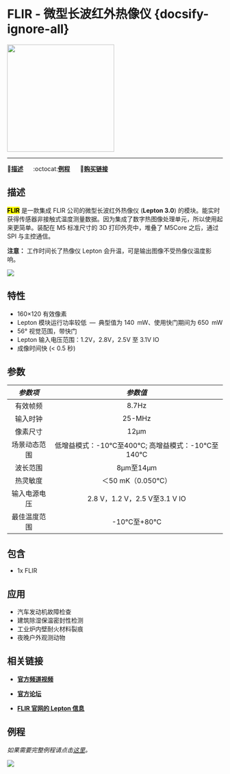 # FLIR - 微型长波红外热像仪 {docsify-ignore-all}

<img src="assets/img/product_pics/app/app_flir_01.png" width="250" height="250">

* * *

:memo:**[描述](#描述)**&nbsp;&nbsp;&nbsp;&nbsp;&nbsp;&nbsp;:octocat:**[例程](#例程)**&nbsp;&nbsp;&nbsp;&nbsp;&nbsp;&nbsp;🛒**[购买链接](https://item.taobao.com/item.htm?spm=a1z10.3-c.w4002-1172588106.10.405c425eyfkKSu&id=583291687617)**

<!-- &nbsp;&nbsp;&nbsp;&nbsp;&nbsp;&nbsp;:clapper:**[相关视频](#相关视频)** -->

## 描述

**<mark>FLIR</mark>** 是一款集成 FLIR 公司的微型长波红外热像仪 (**Lepton 3.0**) 的模块。能实时获得传感器非接触式温度测量数据。因为集成了数字热图像处理单元，所以使用起来更简单。装配在 M5 标准尺寸的 3D 打印外壳中，堆叠了 M5Core 之后，通过 SPI 与主控通信。

**注意：** 工作时间长了热像仪 Lepton 会升温，可是输出图像不受热像仪温度影响。

<img src="assets/img/product_pics/app/app_flir_02.png">

## 特性

- 160×120 有效像素
- Lepton 模块运行功率较低 — 典型值为 140 mW、使用快门期间为 650 mW
- 56° 视觉范围，带快门
- Lepton 输入电压范围：1.2V，2.8V，2.5V 至 3.1V IO
- 成像时间快 (< 0.5 秒)

## 参数

| *参数项*         | *参数值*  |
| :-----------: | :------:  |
| 有效帧频           | 8.7Hz      |
| 输入时钟           | 25-MHz|
| 像素尺寸           | 12µm       |
| 场景动态范围 | 低增益模式：-10℃至400℃; 高增益模式：-10℃至140℃       |
| 波长范围	| 8µm至14µm       |
| 热灵敏度		| ＜50 mK（0.050℃）       |
| 输入电源电压		| 2.8 V，1.2 V，2.5 V至3.1 V IO       |
| 最佳温度范围		| -10℃至+80℃      |

## 包含

- 1x FLIR

## 应用

- 汽车发动机故障检查
- 建筑除湿保温密封性检测
- 工业炉内壁耐火材料裂痕
- 夜晚户外观测动物

## 相关链接

- **[官方频道视频](https://i.youku.com/i/UNjE1ODA2MzE0OA==?spm=a2hzp.8253869.0.0)**

- **[官方论坛](http://forum.m5stack.com/)**

- **[FLIR 官网的 Lepton 信息](https://www.flir.cn/products/lepton/)**

## 例程

*如果需要完整例程请点击[这里](https://github.com/m5stack/Applications-Lepton3.0/tree/master/lepton3/Src/Lepton_Bot)。*

<img src="assets/img/product_pics/app/app_flir_03.png">

<!--
**Example目录树**

├─LidarBot_CarMain_V1.1 - 雷达车主控程序

├─LidarBot_RemoteController_V1.0 - 遥控手柄程序V1.0

└─LidarBot_RemoteController_V1.2 - 遥控手柄程序V1.2(相比V1.0精度提高一倍) -->
